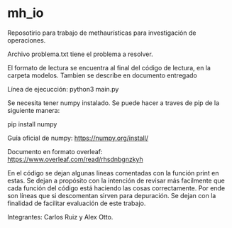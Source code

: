 # mh_io
Reposotirio para trabajo de methaurísticas para investigación de operaciones.


Archivo problema.txt tiene el problema a resolver. 


El formato de lectura se encuentra al final del código de lectura, en la carpeta modelos. Tambien se describe en documento entregado

Línea de ejecucción: python3 main.py


Se necesita tener numpy instalado. Se puede hacer a traves de pip de la siguiente manera:


pip install numpy


Guía oficial de numpy: https://numpy.org/install/

Documento en formato overleaf: https://www.overleaf.com/read/rhsdnbgnzkyh


En el código se dejan algunas líneas comentadas con la función print en estas. Se dejan a propósito con la intención de revisar más facilmente que cada función del código está haciendo las cosas correctamente. Por ende son líneas que si descomentan sirven para depuración. Se dejan con la finalidad de facilitar evaluación de este trabajo.

Integrantes: Carlos Ruiz y Alex Otto.
